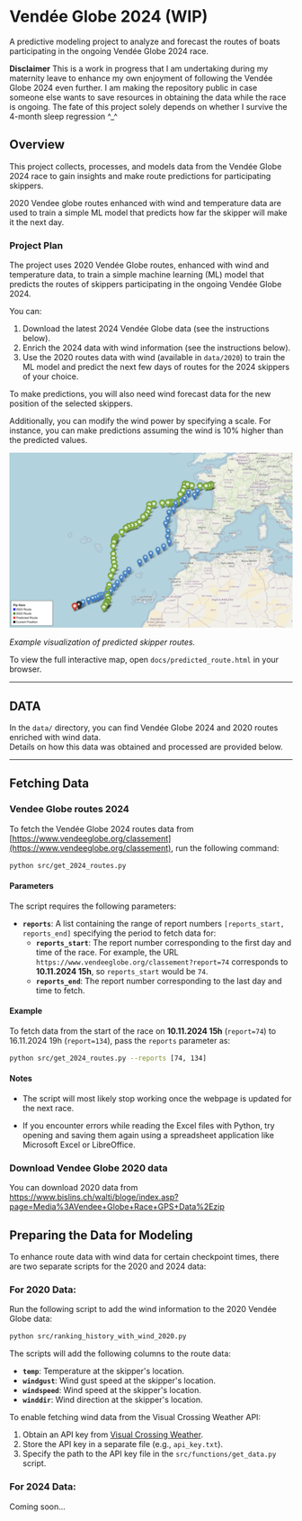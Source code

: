 # Vendée Globe 2024 (WIP)
A predictive modeling project to analyze and forecast the routes of boats participating in the ongoing Vendée Globe 2024 race.

**Disclaimer**
This is a work in progress that I am undertaking during my maternity leave to enhance my own enjoyment of following the Vendée Globe 2024 even further. I am making the repository public in case someone else wants to save resources in obtaining the data while the race is ongoing. The fate of this project solely depends on whether I survive the 4-month sleep regression ^_^

## Overview
This project collects, processes, and models data from the Vendée Globe 2024 race to gain insights and make route predictions for participating skippers.

2020 Vendee globe routes enhanced with wind and temperature data are used to train a simple ML model that predicts how far the skipper will make it the next day. 
### Project Plan
The project uses 2020 Vendée Globe routes, enhanced with wind and temperature data, to train a simple machine learning (ML) model that predicts the routes of skippers participating in the ongoing Vendée Globe 2024.

You can:
1. Download the latest 2024 Vendée Globe data (see the instructions below).
2. Enrich the 2024 data with wind information (see the instructions below).
3. Use the 2020 routes data with wind (available in `data/2020`) to train the ML model and predict the next few days of routes for the 2024 skippers of your choice.

To make predictions, you will also need wind forecast data for the new position of the selected skippers. 

Additionally, you can modify the wind power by specifying a scale. For instance, you can make predictions assuming the wind is 10% higher than the predicted values.


![Predicted Routes Screenshot](docs/predicted_route_example.png)  

*Example visualization of predicted skipper routes.*

To view the full interactive map, open `docs/predicted_route.html` in your browser.

---
## DATA
In the `data/` directory, you can find Vendée Globe 2024 and 2020 routes enriched with wind data.  
Details on how this data was obtained and processed are provided below.


---
## Fetching Data
### Vendee Globe routes 2024
To fetch the Vendée Globe 2024 routes data from [https://www.vendeeglobe.org/classement](https://www.vendeeglobe.org/classement), run the following command:

```bash
python src/get_2024_routes.py
```

#### Parameters
The script requires the following parameters:

- **`reports`**: A list containing the range of report numbers `[reports_start, reports_end]` specifying the period to fetch data for:
  - **`reports_start`**: The report number corresponding to the first day and time of the race. For example, the URL `https://www.vendeeglobe.org/classement?report=74` corresponds to **10.11.2024 15h**, so `reports_start` would be `74`.
  - **`reports_end`**: The report number corresponding to the last day and time to fetch. 

#### Example
To fetch data from the start of the race on **10.11.2024 15h** (`report=74`) to 16.11.2024 19h (`report=134`), pass the `reports` parameter as:

```bash
python src/get_2024_routes.py --reports [74, 134]
```
#### Notes
- The script will most likely stop working once the webpage is updated for the next race.

- If you encounter errors while reading the Excel files with Python, try opening and saving them again using a spreadsheet application like Microsoft Excel or LibreOffice.

### Download Vendee Globe 2020 data
You can download 2020 data from https://www.bislins.ch/walti/bloge/index.asp?page=Media%3AVendee+Globe+Race+GPS+Data%2Ezip

## Preparing the Data for Modeling
To enhance route data with wind data for certain checkpoint times, there are two separate scripts for the 2020 and 2024 data:

### For 2020 Data:
Run the following script to add the wind information to the 2020 Vendée Globe data:
```bash
python src/ranking_history_with_wind_2020.py
```
The scripts will add the following columns to the route data:

- **`temp`**: Temperature at the skipper's location.
- **`windgust`**: Wind gust speed at the skipper's location.
- **`windspeed`**: Wind speed at the skipper's location.
- **`winddir`**: Wind direction at the skipper's location.

To enable fetching wind data from the Visual Crossing Weather API:

1. Obtain an API key from [Visual Crossing Weather](https://www.visualcrossing.com/).
2. Store the API key in a separate file (e.g., `api_key.txt`).
3. Specify the path to the API key file in the `src/functions/get_data.py` script.

### For 2024 Data:
Coming soon...

